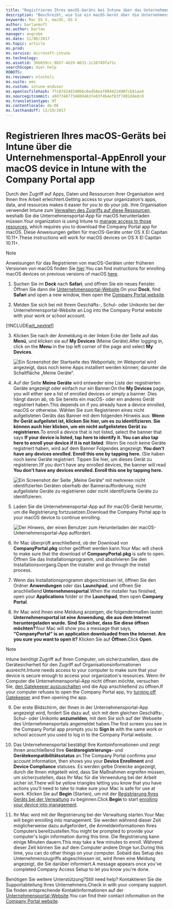```yaml
---
title: "Registrieren Ihres macOS-Geräts bei Intune über das Unternehmensportal | Microsoft-Dokumentation"
description: "Beschreibt, wie Sie ein macOS-Gerät über die Unternehmensportal-App bei Intune registrieren"
keywords: Mac OS X, macOS, OS X
author: barlanmsft
ms.author: barlan
manager: angrobe
ms.date: 11/06/2017
ms.topic: article
ms.prod: 
ms.service: microsoft-intune
ms.technology: 
ms.assetid: 3bb659cc-9b57-4d19-8631-2c26749fa71c
searchScope: User help
ROBOTS: 
ms.reviewer: elocholi
ms.suite: ems
ms.custom: intune-enduser
ms.openlocfilehash: 77c87d24834066c6ed58eaf004422490fcb81aa4
ms.sourcegitcommit: a9d734877340894637e03f4b4ef83f7d01ddedc8
ms.translationtype: HT
ms.contentlocale: de-DE
ms.lasthandoff: 12/19/2017
---
```

# <a name="enroll-your-macos-device-in-intune-with-the-company-portal-app"></a><span data-ttu-id="b5cc9-104">Registrieren Ihres macOS-Geräts bei Intune über die Unternehmensportal-App</span><span class="sxs-lookup"><span data-stu-id="b5cc9-104">Enroll your macOS device in Intune with the Company Portal app</span></span>

<span data-ttu-id="b5cc9-105">Durch den Zugriff auf Apps, Daten und Ressourcen Ihrer Organisation wird Ihnen Ihre Arbeit erleichtert.</span><span class="sxs-lookup"><span data-stu-id="b5cc9-105">Getting access to your organization’s apps, data, and resources makes it easier for you to do your job.</span></span> <span data-ttu-id="b5cc9-106">Ihre Organisation verwendet Intune zum [Verwalten des Zugriffs auf diese Ressourcen](what-happens-if-you-install-the-Company-Portal-app-and-enroll-your-device-in-intune-macos.md), weshalb Sie die Unternehmensportal-App für macOS herunterladen müssen.</span><span class="sxs-lookup"><span data-stu-id="b5cc9-106">Your organization is using Intune to [manage access to those resources](what-happens-if-you-install-the-Company-Portal-app-and-enroll-your-device-in-intune-macos.md), which requires you to download the Company Portal app for macOS.</span></span> <span data-ttu-id="b5cc9-107">Diese Anweisungen gelten für macOS-Geräte unter OS X El Capitan 10.11+.</span><span class="sxs-lookup"><span data-stu-id="b5cc9-107">These instructions will work for macOS devices on OS X El Capitan 10.11+.</span></span>

> [!NOTE]
> <span data-ttu-id="b5cc9-108">Anweisungen für das Registrieren von macOS-Geräten unter früheren Versionen von macOS finden Sie [hier](enroll-your-device-in-intune-macos-legacy.md).</span><span class="sxs-lookup"><span data-stu-id="b5cc9-108">You can find instructions for enrolling macOS devices on previous versions of macOS [here](enroll-your-device-in-intune-macos-legacy.md).</span></span>

1. <span data-ttu-id="b5cc9-109">Suchen Sie im __Dock__ nach __Safari__, und öffnen Sie ein neues Fenster. Öffnen Sie dann die [Unternehmensportal-Website](https://portal.manage.microsoft.com#HelpDeskDialog).</span><span class="sxs-lookup"><span data-stu-id="b5cc9-109">On your __Dock__, find __Safari__ and open a new window, then open the [Company Portal website](https://portal.manage.microsoft.com#HelpDeskDialog).</span></span>

2. <span data-ttu-id="b5cc9-110">Melden Sie sich bei mit Ihrem Geschäfts-, Schul- oder Unikonto bei der Unternehmensportal-Website an.</span><span class="sxs-lookup"><span data-stu-id="b5cc9-110">Log into the Company Portal website with your work or school account.</span></span>

[!INCLUDE[wit_nextref](includes/end-user-password-guidance.md)]

3. <span data-ttu-id="b5cc9-111">Klicken Sie nach der Anmeldung in der linken Ecke der Seite auf das **Menü**, und klicken sie auf **My Devices** (Meine Geräte).</span><span class="sxs-lookup"><span data-stu-id="b5cc9-111">After logging in, click on the **Menu** in the top left corner of the page and select **My Devices**.</span></span>

   ![Ein Screenshot der Startseite des Webportals; im Webportal wird angezeigt, dass noch keine Apps installiert werden können; darunter die Schaltfläche „Meine Geräte“.](./media/macOS_enroll_001_landing_page.png)

4. <span data-ttu-id="b5cc9-113">Auf der Seite __Meine Geräte__ wird entweder eine Liste der registrierten Geräte angezeigt oder einfach nur ein Banner.</span><span class="sxs-lookup"><span data-stu-id="b5cc9-113">On the __My Devices__ page, you will either see a list of enrolled devices or simply a banner.</span></span> <span data-ttu-id="b5cc9-114">Dies hängt davon ab, ob Sie bereits ein macOS- oder ein anderes Gerät registriert haben.</span><span class="sxs-lookup"><span data-stu-id="b5cc9-114">This depends on if you already have a device enrolled, macOS or otherwise.</span></span> <span data-ttu-id="b5cc9-115">Wählen Sie zum Registrieren eines nicht aufgelisteten Geräts das Banner mit dem folgenden Hinweis aus: __Wenn Ihr Gerät aufgelistet ist, klicken Sie hier, um es zu identifizieren. Sie können auch hier klicken, um ein nicht aufgelistetes Gerät zu registrieren.__</span><span class="sxs-lookup"><span data-stu-id="b5cc9-115">To enroll a device that is not listed, select the banner that says __If your device is listed, tap here to identify it. You can also tap here to enroll your device if it is not listed__.</span></span> <span data-ttu-id="b5cc9-116">Wenn Sie noch keine Geräte registriert haben, wird auf dem Banner Folgendes angezeigt: **You don't have any devices enrolled. Enroll this one by tapping here.** (Sie haben noch keine Geräte registriert. Tippen Sie hier, um dieses Gerät zu registrieren.)</span><span class="sxs-lookup"><span data-stu-id="b5cc9-116">If you don't have any enrolled devices, the banner will read **You don't have any devices enrolled. Enroll this one by tapping here.**</span></span>

    ![Ein Screenshot der Seite „Meine Geräte“ mit mehreren nicht identifizierten Geräten oberhalb der Banneraufforderung, nicht aufgelistete Geräte zu registrieren oder nicht identifizierte Geräte zu identifizieren.](./media/macOS_enroll_002_tap_here_banner.png)

5. <span data-ttu-id="b5cc9-118">Laden Sie die Unternehmensportal-App auf Ihr macOS-Gerät herunter, um die Registrierung fortzusetzen.</span><span class="sxs-lookup"><span data-stu-id="b5cc9-118">Download the Company Portal app to your macOS device to continue enrolling.</span></span>

    ![Der Hinweis, der einen Benutzer zum Herunterladen der macOS-Unternehmensportal-App auffordert.](./media/macOS_enroll_IWP_CP_app_notice.png)

6. <span data-ttu-id="b5cc9-121">Ihr Mac überprüft anschließend, ob der Download von **CompanyPortal.pkg** sicher geöffnet werden kann.</span><span class="sxs-lookup"><span data-stu-id="b5cc9-121">Your Mac will check to make sure that the download of **CompanyPortal.pkg** is safe to open.</span></span> <span data-ttu-id="b5cc9-122">Öffnen Sie das Installationsprogramm, und absolvieren Sie den Installationsvorgang.</span><span class="sxs-lookup"><span data-stu-id="b5cc9-122">Open the installer and go through the install process.</span></span>

7. <span data-ttu-id="b5cc9-123">Wenn das Installationsprogramm abgeschlossen ist, öffnen Sie den Ordner **Anwendungen** oder das **Launchpad**, und öffnen Sie anschließend **Unternehmensportal**.</span><span class="sxs-lookup"><span data-stu-id="b5cc9-123">When the installer has finished, open your **Applications** folder or the **Launchpad**, then open **Company Portal**.</span></span>

8. <span data-ttu-id="b5cc9-124">Ihr Mac wird Ihnen eine Meldung anzeigen, die folgendermaßen lautet: **Unternehmensportal ist eine Anwendung, die aus dem Internet heruntergeladen wurde. Sind Sie sicher, dass Sie diese öffnen möchten?**</span><span class="sxs-lookup"><span data-stu-id="b5cc9-124">Your Mac will show you a message that says, **"CompanyPortal" is an application downloaded from the Internet. Are you sure you want to open it?**</span></span> <span data-ttu-id="b5cc9-125">Klicken Sie auf **Öffnen**.</span><span class="sxs-lookup"><span data-stu-id="b5cc9-125">Click **Open**.</span></span>

  > [!NOTE]
  > <span data-ttu-id="b5cc9-126">Intune benötigt Zugriff auf Ihren Computer, um sicherzustellen, dass die Gerätesicherheit für den Zugriff auf Organisationsinformationen ausreicht.</span><span class="sxs-lookup"><span data-stu-id="b5cc9-126">Intune needs access to your computer to make sure that your device is secure enough to access your organization's resources.</span></span> <span data-ttu-id="b5cc9-127">Wenn Ihr Computer die Unternehmensportal-App nicht öffnen möchte, versuchen Sie, [den Gatekeeper auszuschalten](https://support.apple.com/HT202491) und die App anschließend zu öffnen.</span><span class="sxs-lookup"><span data-stu-id="b5cc9-127">If your computer refuses to open the Company Portal app, try [turning off Gatekeeper](https://support.apple.com/HT202491) and then opening the app.</span></span>

9. <span data-ttu-id="b5cc9-128">Der erste Bildschirm, der Ihnen in der Unternehmensportal-App angezeigt wird, fordert Sie dazu auf, sich mit dem gleichen Geschäfts-, Schul- oder Unikonto **anzumelden**, mit dem Sie sich auf der Webseite des Unternehmensportals angemeldet haben.</span><span class="sxs-lookup"><span data-stu-id="b5cc9-128">The first screen you see in the Company Portal app prompts you to **Sign In** with the same work or school account you used to log in to the Company Portal website.</span></span>

10. <span data-ttu-id="b5cc9-129">Das Unternehmensportal bestätigt Ihre Kontoinformationen und zeigt Ihnen anschließend Ihre **Geräteregistrierungs-** und **Gerätekompatibilitätsstatus** an.</span><span class="sxs-lookup"><span data-stu-id="b5cc9-129">The Company Portal confirms your account information, then shows you your **Device Enrollment** and **Device Compliance** statuses.</span></span> <span data-ttu-id="b5cc9-130">Es werden gelbe Dreiecke angezeigt, durch die Ihnen mitgeteilt wird, dass Sie Maßnahmen ergreifen müssen, um sicherzustellen, dass Ihr Mac für die Verwendung bei der Arbeit sicher ist.</span><span class="sxs-lookup"><span data-stu-id="b5cc9-130">There will be yellow triangles letting you know that you have actions you'll need to take to make sure your Mac is safe for use at work.</span></span> <span data-ttu-id="b5cc9-131">Klicken Sie auf **Begin** (Starten), um mit der [Registrierung Ihres Geräts bei der Verwaltung](what-info-can-your-company-see-when-you-enroll-your-device-in-intune.md) zu beginnen.</span><span class="sxs-lookup"><span data-stu-id="b5cc9-131">Click **Begin** to start [enrolling your device into management](what-info-can-your-company-see-when-you-enroll-your-device-in-intune.md).</span></span>

11. <span data-ttu-id="b5cc9-132">Ihr Mac wird mit der Registrierung bei der Verwaltung starten.</span><span class="sxs-lookup"><span data-stu-id="b5cc9-132">Your Mac will begin enrolling into management.</span></span> <span data-ttu-id="b5cc9-133">Sie werden während dieser Zeit möglicherweise dazu aufgefordert, die Anmeldeinformationen Ihres Computers bereitzustellen.</span><span class="sxs-lookup"><span data-stu-id="b5cc9-133">You might be prompted to provide your computer's login information during this time.</span></span> <span data-ttu-id="b5cc9-134">Die Registrierung kann einige Minuten dauern.</span><span class="sxs-lookup"><span data-stu-id="b5cc9-134">This may take a few minutes to enroll.</span></span> <span data-ttu-id="b5cc9-135">Während dieser Zeit können Sie auf dem Computer andere Dinge tun.</span><span class="sxs-lookup"><span data-stu-id="b5cc9-135">During this time, you can do other things on your computer.</span></span> <span data-ttu-id="b5cc9-136">Sobald das Setup des Unternehmenszugriffs abgeschlossen ist, wird Ihnen eine Meldung angezeigt, die Sie darüber informiert.</span><span class="sxs-lookup"><span data-stu-id="b5cc9-136">A message appears once you've completed Company Access Setup to let you know you're done.</span></span>

<span data-ttu-id="b5cc9-137">Benötigen Sie weitere Unterstützung?</span><span class="sxs-lookup"><span data-stu-id="b5cc9-137">Still need help?</span></span> <span data-ttu-id="b5cc9-138">Kontaktieren Sie die Supportabteilung Ihres Unternehmens.</span><span class="sxs-lookup"><span data-stu-id="b5cc9-138">Check in with your company support.</span></span> <span data-ttu-id="b5cc9-139">Sie finden entsprechende Kontaktinformationen auf der [Unternehmensportal-Website](https://portal.manage.microsoft.com#HelpDeskDialog).</span><span class="sxs-lookup"><span data-stu-id="b5cc9-139">You can find their contact information on the [Company Portal website](https://portal.manage.microsoft.com#HelpDeskDialog).</span></span>
